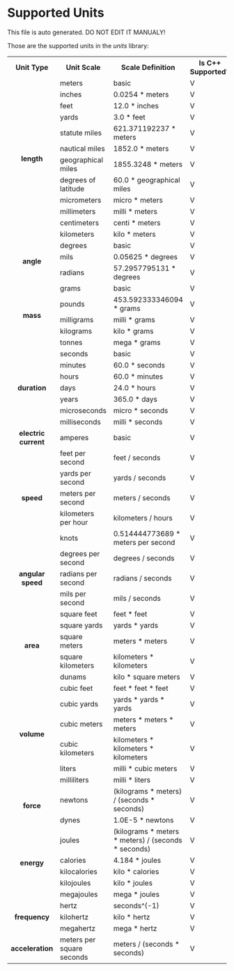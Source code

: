 # Supported Units

This file is auto generated.
DO NOT EDIT IT MANUALY!


Those are the supported units in the *units* library:

<table>
	<tr>
		<th>
			Unit Type
		</th>
		<th>
			Unit Scale
		</th>
		<th>
			Scale Definition
		</th>
		<th>
			Is C++ Supported?
		</th>
		<th>
			Is Java Supported?
		</th>
	</tr>
	<tr>
		<td rowspan=12 style="text-align:center; vertical-align:middle;font-weight:bold">
			length
		</td>
		<td>meters</td>
		<td>basic</td>
		<td>V</td>
		<td>V</td>
	</tr>
	<tr><td>inches</td>
	<td>0.0254 * meters</td>
	<td>V</td>
	<td>V</td></tr>
	<tr><td>feet</td>
	<td>12.0 * inches</td>
	<td>V</td>
	<td>V</td></tr>
	<tr><td>yards</td>
	<td>3.0 * feet</td>
	<td>V</td>
	<td>V</td></tr>
	<tr><td>statute miles</td>
	<td>621.371192237 * meters</td>
	<td>V</td>
	<td>V</td></tr>
	<tr><td>nautical miles</td>
	<td>1852.0 * meters</td>
	<td>V</td>
	<td>V</td></tr>
	<tr><td>geographical miles</td>
	<td>1855.3248 * meters</td>
	<td>V</td>
	<td>V</td></tr>
	<tr><td>degrees of latitude</td>
	<td>60.0 * geographical miles</td>
	<td>V</td>
	<td>V</td></tr>
	<tr><td>micrometers</td>
	<td>micro * meters</td>
	<td>V</td>
	<td>V</td></tr>
	<tr><td>millimeters</td>
	<td>milli * meters</td>
	<td>V</td>
	<td>V</td></tr>
	<tr><td>centimeters</td>
	<td>centi * meters</td>
	<td>V</td>
	<td>V</td></tr>
	<tr><td>kilometers</td>
	<td>kilo * meters</td>
	<td>V</td>
	<td>V</td></tr>
	<tr>
		<td rowspan=3 style="text-align:center; vertical-align:middle;font-weight:bold">
			angle
		</td>
		<td>degrees</td>
		<td>basic</td>
		<td>V</td>
		<td>V</td>
	</tr>
	<tr><td>mils</td>
	<td>0.05625 * degrees</td>
	<td>V</td>
	<td>V</td></tr>
	<tr><td>radians</td>
	<td>57.2957795131 * degrees</td>
	<td>V</td>
	<td>V</td></tr>
	<tr>
		<td rowspan=5 style="text-align:center; vertical-align:middle;font-weight:bold">
			mass
		</td>
		<td>grams</td>
		<td>basic</td>
		<td>V</td>
		<td>V</td>
	</tr>
	<tr><td>pounds</td>
	<td>453.592333346094 * grams</td>
	<td>V</td>
	<td>V</td></tr>
	<tr><td>milligrams</td>
	<td>milli * grams</td>
	<td>V</td>
	<td>V</td></tr>
	<tr><td>kilograms</td>
	<td>kilo * grams</td>
	<td>V</td>
	<td>V</td></tr>
	<tr><td>tonnes</td>
	<td>mega * grams</td>
	<td>V</td>
	<td>V</td></tr>
	<tr>
		<td rowspan=7 style="text-align:center; vertical-align:middle;font-weight:bold">
			duration
		</td>
		<td>seconds</td>
		<td>basic</td>
		<td>V</td>
		<td>V</td>
	</tr>
	<tr><td>minutes</td>
	<td>60.0 * seconds</td>
	<td>V</td>
	<td>V</td></tr>
	<tr><td>hours</td>
	<td>60.0 * minutes</td>
	<td>V</td>
	<td>V</td></tr>
	<tr><td>days</td>
	<td>24.0 * hours</td>
	<td>V</td>
	<td>V</td></tr>
	<tr><td>years</td>
	<td>365.0 * days</td>
	<td>V</td>
	<td>V</td></tr>
	<tr><td>microseconds</td>
	<td>micro * seconds</td>
	<td>V</td>
	<td>V</td></tr>
	<tr><td>milliseconds</td>
	<td>milli * seconds</td>
	<td>V</td>
	<td>V</td></tr>
	<tr>
		<td rowspan=1 style="text-align:center; vertical-align:middle;font-weight:bold">
			electric current
		</td>
		<td>amperes</td>
		<td>basic</td>
		<td>V</td>
		<td>V</td>
	</tr>
	<tr>
		<td rowspan=5 style="text-align:center; vertical-align:middle;font-weight:bold">
			speed
		</td>
		<td>feet per second</td>
		<td>feet / seconds</td>
		<td>V</td>
		<td>V</td>
	</tr>
	<tr><td>yards per second</td>
	<td>yards / seconds</td>
	<td>V</td>
	<td>V</td></tr>
	<tr><td>meters per second</td>
	<td>meters / seconds</td>
	<td>V</td>
	<td>V</td></tr>
	<tr><td>kilometers per hour</td>
	<td>kilometers / hours</td>
	<td>V</td>
	<td>V</td></tr>
	<tr><td>knots</td>
	<td>0.514444773689 * meters per second</td>
	<td>V</td>
	<td>V</td></tr>
	<tr>
		<td rowspan=3 style="text-align:center; vertical-align:middle;font-weight:bold">
			angular speed
		</td>
		<td>degrees per second</td>
		<td>degrees / seconds</td>
		<td>V</td>
		<td>V</td>
	</tr>
	<tr><td>radians per second</td>
	<td>radians / seconds</td>
	<td>V</td>
	<td>V</td></tr>
	<tr><td>mils per second</td>
	<td>mils / seconds</td>
	<td>V</td>
	<td>V</td></tr>
	<tr>
		<td rowspan=5 style="text-align:center; vertical-align:middle;font-weight:bold">
			area
		</td>
		<td>square feet</td>
		<td>feet * feet</td>
		<td>V</td>
		<td>V</td>
	</tr>
	<tr><td>square yards</td>
	<td>yards * yards</td>
	<td>V</td>
	<td>V</td></tr>
	<tr><td>square meters</td>
	<td>meters * meters</td>
	<td>V</td>
	<td>V</td></tr>
	<tr><td>square kilometers</td>
	<td>kilometers * kilometers</td>
	<td>V</td>
	<td>V</td></tr>
	<tr><td>dunams</td>
	<td>kilo * square meters</td>
	<td>V</td>
	<td>V</td></tr>
	<tr>
		<td rowspan=6 style="text-align:center; vertical-align:middle;font-weight:bold">
			volume
		</td>
		<td>cubic feet</td>
		<td>feet * feet * feet</td>
		<td>V</td>
		<td>V</td>
	</tr>
	<tr><td>cubic yards</td>
	<td>yards * yards * yards</td>
	<td>V</td>
	<td>V</td></tr>
	<tr><td>cubic meters</td>
	<td>meters * meters * meters</td>
	<td>V</td>
	<td>V</td></tr>
	<tr><td>cubic kilometers</td>
	<td>kilometers * kilometers * kilometers</td>
	<td>V</td>
	<td>V</td></tr>
	<tr><td>liters</td>
	<td>milli * cubic meters</td>
	<td>V</td>
	<td>V</td></tr>
	<tr><td>milliliters</td>
	<td>milli * liters</td>
	<td>V</td>
	<td>V</td></tr>
	<tr>
		<td rowspan=2 style="text-align:center; vertical-align:middle;font-weight:bold">
			force
		</td>
		<td>newtons</td>
		<td>(kilograms * meters) / (seconds * seconds)</td>
		<td>V</td>
		<td>V</td>
	</tr>
	<tr><td>dynes</td>
	<td>1.0E-5 * newtons</td>
	<td>V</td>
	<td>V</td></tr>
	<tr>
		<td rowspan=5 style="text-align:center; vertical-align:middle;font-weight:bold">
			energy
		</td>
		<td>joules</td>
		<td>(kilograms * meters * meters) / (seconds * seconds)</td>
		<td>V</td>
		<td>V</td>
	</tr>
	<tr><td>calories</td>
	<td>4.184 * joules</td>
	<td>V</td>
	<td>V</td></tr>
	<tr><td>kilocalories</td>
	<td>kilo * calories</td>
	<td>V</td>
	<td>V</td></tr>
	<tr><td>kilojoules</td>
	<td>kilo * joules</td>
	<td>V</td>
	<td>V</td></tr>
	<tr><td>megajoules</td>
	<td>mega * joules</td>
	<td>V</td>
	<td>V</td></tr>
	<tr>
		<td rowspan=3 style="text-align:center; vertical-align:middle;font-weight:bold">
			frequency
		</td>
		<td>hertz</td>
		<td>seconds^(-1)</td>
		<td>V</td>
		<td>V</td>
	</tr>
	<tr><td>kilohertz</td>
	<td>kilo * hertz</td>
	<td>V</td>
	<td>V</td></tr>
	<tr><td>megahertz</td>
	<td>mega * hertz</td>
	<td>V</td>
	<td>V</td></tr>
	<tr>
		<td rowspan=1 style="text-align:center; vertical-align:middle;font-weight:bold">
			acceleration
		</td>
		<td>meters per square seconds</td>
		<td>meters / (seconds * seconds)</td>
		<td>V</td>
		<td>V</td>
	</tr>


</table>